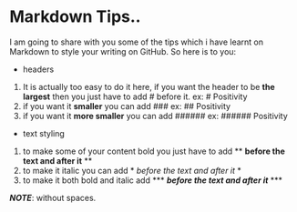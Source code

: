 # Markdown Tips..

I am going to share with you some of the tips which i have learnt on Markdown to style your writing on GitHub. So here is to you:
* headers
1. It is actually too easy to do it here, if you want the header to be **the largest** then you just have to add # before it. 
ex: # Positivity
2. if you want it **smaller** you can add ###
ex: ## Positivity
3. if you want it **more smaller** you can add ######
ex: ###### Positivity

* text styling
1. to make some of your content bold you just have to add ** **before the text and after it** **
2. to make it italic you can add * *before the text and after it* *
3. to make it both bold and italic add *** ***before the text and after it*** ***

***NOTE***: without spaces.

